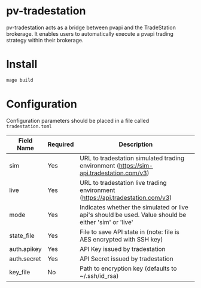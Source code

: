 # pv-tradestation

pv-tradestation acts as a bridge between pvapi and the TradeStation brokerage.
It enables users to automatically execute a pvapi trading strategy within their
brokerage.

# Install

```bash
mage build
```

# Configuration

Configuration parameters should be placed in a file called `tradestation.toml`

| Field Name  | Required | Description                                                                                          |
|-------------|----------|------------------------------------------------------------------------------------------------------|
| sim         | Yes      | URL to tradestation simulated trading environment (https://sim-api.tradestation.com/v3)              |
| live        | Yes      | URL to tradestation live trading environment (https://api.tradestation.com/v3)                       |
| mode        | Yes      | Indicates whether the simulated or live api's should be used. Value should be either 'sim' or 'live' |
| state_file  | Yes      | File to save API state in (note: file is AES encrypted with SSH key)                                 |
| auth.apikey | Yes      | API Key issued by tradestation                                                                       |
| auth.secret | Yes      | API Secret issued by tradestation                                                                    |
| key_file    | No       | Path to encryption key (defaults to ~/.ssh/id_rsa)                                                   |
